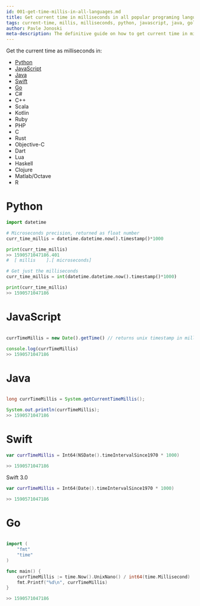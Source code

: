 ```yaml
---
id: 001-get-time-millis-in-all-languages.md
title: Get current time in milliseconds in all popular programing languages
tags: current-time, millis, milliseconds, python, javascript, java, golang, c-sharp, c++, scala, kotlin, ruby
author: Pavle Jonoski
meta-description: The definitive guide on how to get current time in milliseconds in (almost) all programing language that you'll ever use.
---
```


Get the current time as milliseconds in:
* [Python](#python)
* [JavaScript](#javascript)
* [Java](#java)
* [Swift](#swift)
* [Go](#go)
* C#
* C++
* Scala
* Kotlin
* Ruby
* PHP
* C
* Rust
* Objective-C
* Dart
* Lua
* Haskell
* Clojure
* Matlab/Octave
* R


# Python

```python
import datetime

# Microseconds precision, returned as float number
curr_time_millis = datetime.datetime.now().timestamp()*1000

print(curr_time_millis) 
>> 1590571047186.401
#  [ millis    ].[ microseconds]

# Get just the milliseconds
curr_time_millis = int(datetime.datetime.now().timestamp()*1000)

print(curr_time_millis) 
>> 1590571047186
```

# JavaScript

```javascript

currTimeMillis = new Date().getTime() // returns unix timestamp in milliseconds

console.log(currTimeMillis)
>> 1590571047186

```

# Java

```java

long currTimeMillis = System.getCurrentTimeMillis();

System.out.println(currTimeMillis);
>> 1590571047186
```

# Swift

```swift
var currTimeMillis = Int64(NSDate().timeIntervalSince1970 * 1000)

>> 1590571047186
```

Swift 3.0

```swift
var currTimeMillis = Int64(Date().timeIntervalSince1970 * 1000)

>> 1590571047186
```

# Go

```go

import (
    "fmt"
    "time"
)

func main() {
    currTimeMillis := time.Now().UnixNano() / int64(time.Millisecond)
    fmt.Printf("%d\n", currTimeMillis)
}

>> 1590571047186

```